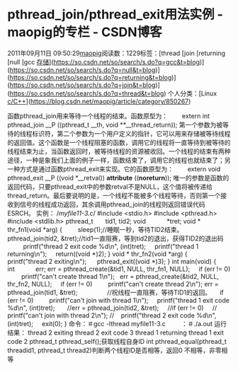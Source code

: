 # pthread_join/pthread_exit用法实例 - maopig的专栏 - CSDN博客
2011年09月11日 09:50:29[maopig](https://me.csdn.net/maopig)阅读数：1229标签：[thread																[join																[returning																[null																[gcc																[存储](https://so.csdn.net/so/search/s.do?q=存储&t=blog)](https://so.csdn.net/so/search/s.do?q=gcc&t=blog)](https://so.csdn.net/so/search/s.do?q=null&t=blog)](https://so.csdn.net/so/search/s.do?q=returning&t=blog)](https://so.csdn.net/so/search/s.do?q=join&t=blog)](https://so.csdn.net/so/search/s.do?q=thread&t=blog)
个人分类：[Linux																[c/C++](https://blog.csdn.net/maopig/article/category/847675)](https://blog.csdn.net/maopig/article/category/850267)

函数pthread_join用来等待一个线程的结束。函数原型为：
　　extern int pthread_join __P ((pthread_t __th, void **__thread_return));
第一个参数为被等待的线程标识符，第二个参数为一个用户定义的指针，它可以用来存储被等待线程的返回值。这个函数是一个线程阻塞的函数，调用它的线程将一直等待到被等待的线程结束为止，当函数返回时，被等待线程的资源被收回。一个线程的结束有两种途径，一种是象我们上面的例子一样，函数结束了，调用它的线程也就结束了；另一种方式是通过函数pthread_exit来实现。它的函数原型为：
　　extern void pthread_exit __P ((void *__retval)) __attribute__ ((__noreturn__));
唯一的参数是函数的返回代码，只要pthread_exit中的参数retval不是NULL，这个值将被传递给 thread_return。最后要说明的是，一个线程不能被多个线程等待，否则第一个接收到信号的线程成功返回，其余调用pthread_join的线程则返回错误代码ESRCH。
实例： 
/*myfile11-3.c*/
#include <stdio.h>
#include <pthread.h>
#include <stdlib.h>
pthread_t       tid1, tid2; 
void            *tret;
void *
thr_fn1(void *arg)
{
        sleep(1);//睡眠一秒，等待TID2结束。
        pthread_join(tid2, &tret);//tid1一直阻赛，等到tid2的退出，获得TID2的退出码
         printf("thread 2 exit code %d\n", (int)tret);
    printf("thread 1 returning\n");
    return((void *)2);
}
void *
thr_fn2(void *arg)
{      
    printf("thread 2 exiting\n");
     pthread_exit((void *)3);
}
int
main(void)
{
    int            err;
err = pthread_create(&tid1, NULL, thr_fn1, NULL);
    if (err != 0)
        printf("can't create thread 1\n");
  err = pthread_create(&tid2, NULL, thr_fn2, NULL);
    if (err != 0)
        printf("can't create thread 2\n");
err = pthread_join(tid1, &tret);                 //祝线程一直阻赛，等待TID1的返回。
    if (err != 0)
        printf("can't join with thread 1\n");
    printf("thread 1 exit code %d\n", (int)tret);
      //err = pthread_join(tid2, &tret);
    //if (err != 0)
    //    printf("can't join with thread 2\n");
//    printf("thread 2 exit code %d\n", (int)tret);
    exit(0);
} 
命令：＃gcc -lthread myfile11-3.c 
        ：＃./a.out 
运行结果： 
thread 2 exiting
thread 2 exit code 3
thread 1 returning
thread 1 exit code 2
pthread_t pthread_self();获取线程自身ID
int pthread_equal(pthread_t threadid1, pthread_t thread2)判断两个线程ID是否相等，返回0 不相等，非零相等

